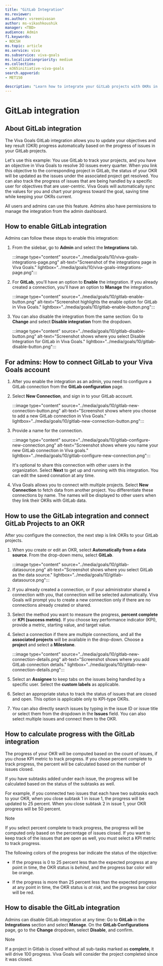 ```yaml
---
title: "GitLab Integration"
ms.reviewer: 
ms.author: vsreenivasan
author: ms-vikashkoushik
manager: <TBD>
audience: Admin
f1.keywords:
- NOCSH
ms.topic: article
ms.service: viva
ms.subservice: viva-goals
ms.localizationpriority: medium
ms.collection:  
- m365initiative-viva-goals
search.appverid:
- MET150

description: "Learn how to integrate your GitLab projects with OKRs in Viva Goals."
---
```


# GitLab integration

## About GitLab integration

The Viva Goals GitLab integration allows you to update your objectives and key result (OKR) progress automatically based on the progress of issues in your GitLab projects. 
  
Let's use this example: You use GitLab to track your projects, and you have an objective in Viva Goals to resolve 30 issues every quarter. When you link this objective to the corresponding project in GitLab, the status of your OKR will be updated as the issues under the associated project get resolved. You can also track the progress of issues that are being handled by a specific user for objectives that are user-centric. Viva Goals will automatically sync the values for you and chart your progress toward the goal, saving time while keeping your OKRs current.
  
All users and admins can use this feature. Admins also have permissions to manage the integration from the admin dashboard. 

## How to enable GitLab integration

Admins can follow these steps to enable this integration:

1. From the sidebar, go to **Admin** and select the **Integrations** tab.
  
    :::image type="content" source="../media/goals/10/viva-goals-integrations-page.png" alt-text="Screenshot of the integrations page in Viva Goals." lightbox="../media/goals/10/viva-goals-integrations-page.png":::

2. For **GitLab**, you'll have an option to **Enable** the integration. If you already created a connection, you'll have an option to **Manage** the integration.
  
    :::image type="content" source="../media/goals/10/gitlab-enable-button.png" alt-text="Screenshot highlights the enable option for GitLab in Viva Goals." lightbox="../media/goals/10/gitlab-enable-button.png":::
  
3. You can also disable the integration from the same section: Go to **Change** and select **Disable integration** from the dropdown.
    
   :::image type="content" source="../media/goals/10/gitlab-disable-button.png" alt-text="Screenshot shows where you select Disable Integration for GitLab in Viva Goals." lightbox="../media/goals/10/gitlab-disable-button.png"::: 

## For admins: How to connect GitLab to your Viva Goals account

1. After you enable the integration as an admin, you need to configure a GitLab connection from the **GitLab configuration** page.

2. Select **New Connection**, and sign in to your GitLab account.
  
    :::image type="content" source="../media/goals/10/gitlab-new-connection-button.png" alt-text="Screenshot shows where you choose to add a new GitLab connection in Viva Goals." lightbox="../media/goals/10/gitlab-new-connection-button.png":::

3. Provide a name for the connection.
  
    :::image type="content" source="../media/goals/10/gitlab-configure-new-connection.png" alt-text="Screenshot shows where you name your new GitLab connection in Viva goals." lightbox="../media/goals/10/gitlab-configure-new-connection.png":::

   It's optional to share this connection with other users in the organization. Select **Next** to get up and running with this integration. You can edit the saved connation at any time.

5. Viva Goals allows you to connect with multiple projects. Select **New Connection** to fetch data from another project. You  differentiate these connections by name. The names will be displayed to other users when they link their OKRs with GitLab data.

## How to use the GitLab integration and connect GitLab Projects to an OKR

After you configure the connection, the next step is link OKRs to your GitLab projects.

1. When you create or edit an OKR, select **Automatically from a data source**. From the drop-down menu, select **GitLab**.
  
    :::image type="content" source="../media/goals/10/gitlab-datasource.png" alt-text="Screenshot shows where you select GitLab as the data source." lightbox="../media/goals/10/gitlab-datasource.png":::

2. If you already created a connection, or if your administrator shared a connection with you, that connection will be selected automatically. Viva Goals will prompt you to create a new connection only if there are no connections already created or shared.

3. Select the method  you want to measure the progress, **percent complete** or **KPI (success metric)**. If you choose key performance indicator (KPI), provide a metric, starting value, and target value.

4. Select a connection if there are multiple connections, and all the **associated projects** will be available in the drop-down. Choose a **project** and select a **Milestone**.
  
    :::image type="content" source="../media/goals/10/gitlab-new-connection-details.png" alt-text="Screenshot shows where you add GitLab connection details." lightbox="../media/goals/10/gitlab-new-connection-details.png":::

5. Select an **Assignee** to keep tabs on the issues being handled by a specific user. Select the **custom labels** as applicable.

6. Select an appropriate status to track the status of issues that are closed and open. This option is applicable only to KPI-type OKRs.

7. You can also directly search issues by typing in the issue ID or issue title or select them from the dropdown in the **Issues** field. You can also select multiple issues and connect them to the OKR.

## How to calculate progress with the GitLab integration

The progress of your OKR will be computed based on the count of issues, if you chose KPI metric to track progress. If you chose percent complete to track progress, the percent will be calculated based on the number of issues closed.

If you have subtasks added under each issue, the progress will be calculated based on the status of the subtasks as well.

For example, if you connected two issues that each have two subtasks each to your OKR, when you close subtask 1 in issue 1, the progress will be updated to 25 percent. When you close subtask 2 in issue 1, your OKR progress will be 50 percent.

> [!NOTE]
> If you select percent complete to track progress, the progress will be computed only based on the percentage of issues closed. If you want to keep track of the issues that are open as well, you must select a KPI metric to track progress.

The following colors of the progress bar indicate the status of the objective:

- If the progress is 0 to 25 percent less than the expected progress at any  point in time, the OKR status is *behind*, and the progress bar color will be orange.

- If the progress is more than 25 percent less than the expected progress at any point in time, the OKR status is *at risk*, and the progress bar color will be red.

## How to disable the GitLab integration

Admins can disable GitLab integration at any time: Go to **GitLab** in the **Integrations** section and select **Manage**. On the **GitLab Configurations** page, go to the **Change** dropdown, select **Disable**, and confirm.

> [!NOTE]
> If a project in Gitlab is closed without all sub-tasks marked as **complete**, it will drive 100 progress. Viva Goals will consider the project completed since it was closed.
